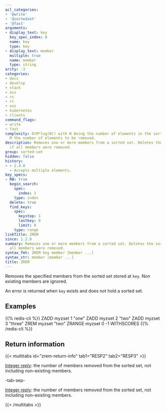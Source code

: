 ```yaml
---
acl_categories:
- '@write'
- '@sortedset'
- '@fast'
arguments:
- display_text: key
  key_spec_index: 0
  name: key
  type: key
- display_text: member
  multiple: true
  name: member
  type: string
arity: -3
categories:
- docs
- develop
- stack
- oss
- rs
- rc
- oss
- kubernetes
- clients
command_flags:
- write
- fast
complexity: O(M*log(N)) with N being the number of elements in the sorted set and
  M the number of elements to be removed.
description: Removes one or more members from a sorted set. Deletes the sorted set
  if all members were removed.
group: sorted-set
hidden: false
history:
- - 2.4.0
  - Accepts multiple elements.
key_specs:
- RW: true
  begin_search:
    spec:
      index: 1
    type: index
  delete: true
  find_keys:
    spec:
      keystep: 1
      lastkey: 0
      limit: 0
    type: range
linkTitle: ZREM
since: 1.2.0
summary: Removes one or more members from a sorted set. Deletes the sorted set if
  all members were removed.
syntax_fmt: ZREM key member [member ...]
syntax_str: member [member ...]
title: ZREM
---
```

Removes the specified members from the sorted set stored at `key`.
Non existing members are ignored.

An error is returned when `key` exists and does not hold a sorted set.

## Examples

{{% redis-cli %}}
ZADD myzset 1 "one"
ZADD myzset 2 "two"
ZADD myzset 3 "three"
ZREM myzset "two"
ZRANGE myzset 0 -1 WITHSCORES
{{% /redis-cli %}}

## Return information

{{< multitabs id="zrem-return-info" 
    tab1="RESP2" 
    tab2="RESP3" >}}

[Integer reply](../../develop/reference/protocol-spec#integers): the number of members removed from the sorted set, not including non-existing members.

-tab-sep-

[Integer reply](../../develop/reference/protocol-spec#integers): the number of members removed from the sorted set, not including non-existing members.

{{< /multitabs >}}
